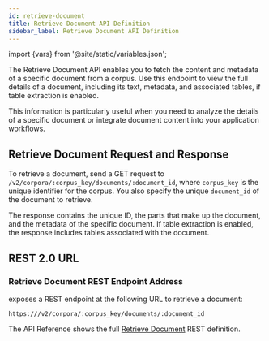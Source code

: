 ```yaml
---
id: retrieve-document
title: Retrieve Document API Definition
sidebar_label: Retrieve Document API Definition
---
```


import {vars} from '@site/static/variables.json';

The Retrieve Document API enables you to fetch the content and metadata of a 
specific document from a corpus. Use this endpoint to view the full details of 
a document, including its text, metadata, and associated tables, if table 
extraction is enabled.

This information is particularly useful when you need to analyze the details 
of a specific document or integrate document content into your application 
workflows.

## Retrieve Document Request and Response

To retrieve a document, send a GET request to 
`/v2/corpora/:corpus_key/documents/:document_id`, where `corpus_key` is the 
unique identifier for the corpus. You also specify the unique `document_id` of 
the document to retrieve.

The response contains the unique ID, the parts that make up the document, and 
the metadata of the specific document. If table extraction is enabled, the 
response includes tables associated with the document.

## REST 2.0 URL

### Retrieve Document REST Endpoint Address

<Config v="names.product"/> exposes a REST endpoint at the following URL to 
retrieve a document:

<code>https://<Config v="domains.rest.admin"/>/v2/corpora/:corpus_key/documents/:document_id</code>

The API Reference shows the full [Retrieve Document](/docs/rest-api/get-corpus-document) REST definition.
